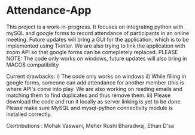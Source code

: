 # Attendance-App
This project is a work-in-progress. It focuses on integrating python with mySQL and google forms to record attendance of participants in an online meeting.
Future updates will bring a GUI for the application, which is to be implemented using Tkinter.
We are also trying to link the application with zoom API so that google forms can be comepletely replaced.
PLEASE NOTE: The code only works on windows, future updates will also bring in MACOS compatibility

Current drawbacks:
  i) The code only works on windows
  ii) While filling in google forms, someone can add attendance for another member (this is where API's come into play. We are also working on reading emails and               matching them to find duplicates and thus remove them. 
  iii) Please download the code and run it locally as server linking is yet to be done. Please make sure MySQL and mysql-python connectivity module is installed correctly. 
 
 
Contributions : Mohak Vaswani, Meher Rushi Bharadwaj, Ethan D'sa
